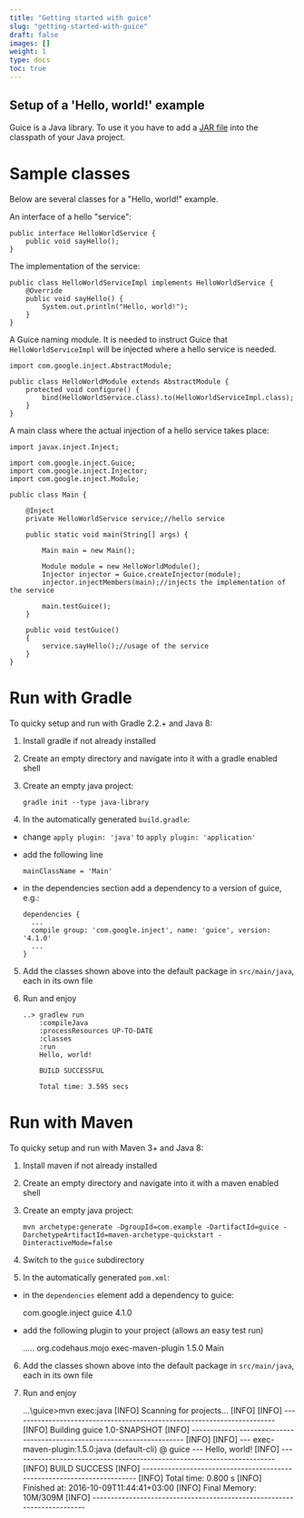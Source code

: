 ```yaml
---
title: "Getting started with guice"
slug: "getting-started-with-guice"
draft: false
images: []
weight: 1
type: docs
toc: true
---
```


## Setup of a 'Hello, world!' example
Guice is a Java library. To use it you have to add a [JAR file][1] into the classpath of your Java project.

# Sample classes

Below are several classes for a "Hello, world!" example.

An interface of a hello "service":

    public interface HelloWorldService {
        public void sayHello();
    }

The implementation of the service:

    public class HelloWorldServiceImpl implements HelloWorldService {
        @Override
        public void sayHello() {
            System.out.println("Hello, world!");
        }
    }

A Guice naming module. It is needed to instruct Guice that `HelloWorldServiceImpl` will be injected where a hello service is needed. 

    import com.google.inject.AbstractModule;
    
    public class HelloWorldModule extends AbstractModule {
        protected void configure() {
            bind(HelloWorldService.class).to(HelloWorldServiceImpl.class);
        }
    }

A main class where the actual injection of a hello service takes place:

    import javax.inject.Inject;
    
    import com.google.inject.Guice;
    import com.google.inject.Injector;
    import com.google.inject.Module;
    
    public class Main {
    
        @Inject
        private HelloWorldService service;//hello service
        
        public static void main(String[] args) {
            
            Main main = new Main();
            
            Module module = new HelloWorldModule();
            Injector injector = Guice.createInjector(module);
            injector.injectMembers(main);//injects the implementation of the service
            
            main.testGuice();
        }
    
        public void testGuice()
        {
            service.sayHello();//usage of the service
        }
    }

# Run with Gradle

To quicky setup and run with Gradle 2.2.+ and Java 8:

 1. Install gradle if not already installed
 2. Create an empty directory and navigate into it with a gradle enabled shell
 3. Create an empty java project:

    `gradle init --type java-library`


4. In the automatically generated `build.gradle`:

- change `apply plugin: 'java'` to `apply plugin: 'application'`
- add the following line

    `mainClassName = 'Main'`

- in the dependencies section add a dependency to a version of guice, e.g.:

      dependencies {
        ...
        compile group: 'com.google.inject', name: 'guice', version: '4.1.0'
        ...
      }

5. Add the classes shown above into the default package in `src/main/java`, each in its own file
6. Run and enjoy

       ..> gradlew run
           :compileJava
           :processResources UP-TO-DATE
           :classes
           :run
           Hello, world!
    
           BUILD SUCCESSFUL

           Total time: 3.595 secs

# Run with Maven

To quicky setup and run with Maven 3+ and Java 8:

 1. Install maven if not already installed
 2. Create an empty directory and navigate into it with a maven enabled shell
 3. Create an empty java project:

    `mvn archetype:generate -DgroupId=com.example -DartifactId=guice -DarchetypeArtifactId=maven-archetype-quickstart -DinteractiveMode=false`

 4. Switch to the `guice` subdirectory
 5. In the automatically generated `pom.xml`:
 
- in the `dependencies` element add a dependency to guice:


    <dependency>
       <groupId>com.google.inject</groupId>
       <artifactId>guice</artifactId>
       <version>4.1.0</version>
    </dependency>

- add the following plugin to your project (allows an easy test run)


    <project>
      .....
      <build>
            <plugins>
                <plugin>
                    <groupId>org.codehaus.mojo</groupId>
                    <artifactId>exec-maven-plugin</artifactId>
                    <version>1.5.0</version>
                    <configuration>
                        <mainClass>Main</mainClass>
                    </configuration>
                </plugin>
            </plugins>
        </build>
    </project>

6. Add the classes shown above into the default package in `src/main/java`, each in its own file
7. Run and enjoy


    ...\guice>mvn exec:java
    [INFO] Scanning for projects...
    [INFO]
    [INFO] ------------------------------------------------------------------------
    [INFO] Building guice 1.0-SNAPSHOT
    [INFO] ------------------------------------------------------------------------
    [INFO]
    [INFO] --- exec-maven-plugin:1.5.0:java (default-cli) @ guice ---
    Hello, world!
    [INFO] ------------------------------------------------------------------------
    [INFO] BUILD SUCCESS
    [INFO] ------------------------------------------------------------------------
    [INFO] Total time: 0.800 s
    [INFO] Finished at: 2016-10-09T11:44:41+03:00
    [INFO] Final Memory: 10M/309M
    [INFO] ------------------------------------------------------------------------

  [1]: http://search.maven.org/#search%7Cga%7C1%7Cg%3A%22com.google.inject%22%20AND%20a%3A%22guice%22






